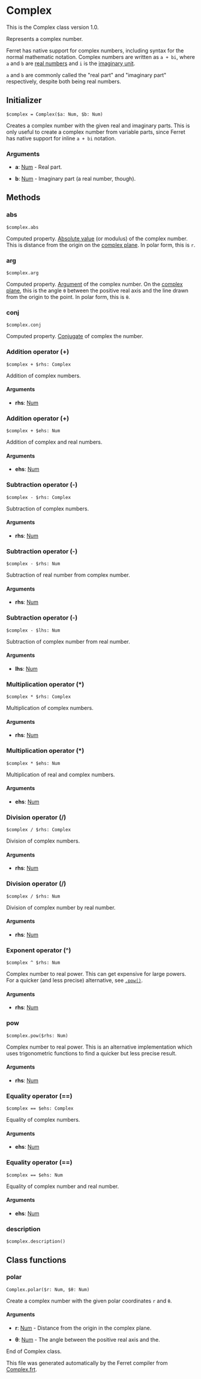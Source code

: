 # Complex

This is the Complex class version 1.0.

Represents a complex number.

Ferret has native support for complex numbers, including syntax for the
normal mathematic notation. Complex numbers are written as `a + bi`, where
`a` and `b` are [real numbers](Number.md) and `i` is the
[imaginary unit](https://en.wikipedia.org/wiki/Imaginary_unit).

`a` and `b` are commonly called the "real part" and "imaginary part"
respectively, despite both being real numbers.


## Initializer

```
$complex = Complex($a: Num, $b: Num)
```

Creates a complex number with the given real and imaginary parts. This is
only useful to create a complex number from variable parts, since Ferret
has native support for inline `a + bi` notation.


### Arguments

* __a__: [Num](/std/doc/Number.md) - Real part.

* __b__: [Num](/std/doc/Number.md) - Imaginary part (a real number, though).

## Methods

### abs

```
$complex.abs
```

Computed property. [Absolute value](https://en.wikipedia.org/wiki/Absolute_value#Complex_numbers)
(or modulus) of the complex number. This is distance from the origin on the
[complex plane](https://en.wikipedia.org/wiki/Complex_plane). In polar form,
this is `r`.



### arg

```
$complex.arg
```

Computed property. [Argument](https://en.wikipedia.org/wiki/Argument_(complex_analysis)) of
the complex number. On the
[complex plane](https://en.wikipedia.org/wiki/Complex_plane), this is the
angle `θ` between the positive real axis and the line drawn from the origin
to the point. In polar form, this is `θ`.



### conj

```
$complex.conj
```

Computed property. [Conjugate](https://en.wikipedia.org/wiki/Complex_conjugate) of complex the
number.



### Addition operator (+)

```
$complex + $rhs: Complex
```

Addition of complex numbers.


#### Arguments

* __rhs__: [Num](/std/doc/Complex.md)  



### Addition operator (+)

```
$complex + $ehs: Num
```

Addition of complex and real numbers.


#### Arguments

* __ehs__: [Num](/std/doc/Number.md)  



### Subtraction operator (-)

```
$complex - $rhs: Complex
```

Subtraction of complex numbers.


#### Arguments

* __rhs__: [Num](/std/doc/Complex.md)  



### Subtraction operator (-)

```
$complex - $rhs: Num
```

Subtraction of real number from complex number.


#### Arguments

* __rhs__: [Num](/std/doc/Number.md)  



### Subtraction operator (-)

```
$complex - $lhs: Num
```

Subtraction of complex number from real number.


#### Arguments

* __lhs__: [Num](/std/doc/Number.md)  



### Multiplication operator (*)

```
$complex * $rhs: Complex
```

Multiplication of complex numbers.


#### Arguments

* __rhs__: [Num](/std/doc/Complex.md)  



### Multiplication operator (*)

```
$complex * $ehs: Num
```

Multiplication of real and complex numbers.


#### Arguments

* __ehs__: [Num](/std/doc/Number.md)  



### Division operator (/)

```
$complex / $rhs: Complex
```

Division of complex numbers.


#### Arguments

* __rhs__: [Num](/std/doc/Complex.md)  



### Division operator (/)

```
$complex / $rhs: Num
```

Division of complex number by real number.


#### Arguments

* __rhs__: [Num](/std/doc/Number.md)  



### Exponent operator (^)

```
$complex ^ $rhs: Num
```

Complex number to real power.
This can get expensive for large powers.
For a quicker (and less precise) alternative, see [`.pow()`](#pow).


#### Arguments

* __rhs__: [Num](/std/doc/Number.md)  



### pow

```
$complex.pow($rhs: Num)
```

Complex number to real power. This is an alternative implementation which
uses trigonometric functions to find a quicker but less precise result.


#### Arguments

* __rhs__: [Num](/std/doc/Number.md)  



### Equality operator (==)

```
$complex == $ehs: Complex
```

Equality of complex numbers.


#### Arguments

* __ehs__: [Num](/std/doc/Complex.md)  



### Equality operator (==)

```
$complex == $ehs: Num
```

Equality of complex number and real number.


#### Arguments

* __ehs__: [Num](/std/doc/Number.md)  



### description

```
$complex.description()
```


## Class functions

### polar

```
Complex.polar($r: Num, $θ: Num)
```

Create a complex number with the given polar coordinates `r` and `θ`.


#### Arguments

* __r__: [Num](/std/doc/Number.md) - Distance from the origin in the complex plane.

* __θ__: [Num](/std/doc/Number.md) - The angle between the positive real axis and the.





End of Complex class.

This file was generated automatically by the Ferret compiler from
[Complex.frt](../Complex.frt).